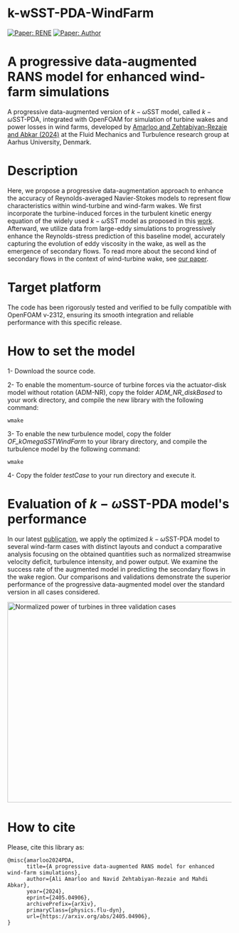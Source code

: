 # k-wSST-PDA-WindFarm

<!--  [![Compatibility: OFver](https://img.shields.io/badge/Compatible_with-OpenFOAM.v2112-lightblue.svg)]()  -->
[![Paper: RENE](https://img.shields.io/badge/Reference-Paper-red.svg)](https://doi.org/10.48550/arXiv.2405.04906)
[![Paper: Author](https://img.shields.io/badge/Author-green.svg)](https://sites.google.com/view/zehtabiyan/home)

<!-- [![License: GPL v3](https://img.shields.io/badge/License-GPLv3-blue.svg)](https://www.gnu.org/licenses/gpl-3.0)   -->

# A progressive data-augmented RANS model for enhanced wind-farm simulations 
A progressive data-augmented version of $k-\omega\text{SST}$ model, called $k-\omega\text{SST-PDA}$, integrated with OpenFOAM for simulation of turbine wakes and power losses in wind farms, developed by [Amarloo and Zehtabiyan-Rezaie and Abkar (2024)](https://doi.org/10.48550/arXiv.2405.04906) at the Fluid Mechanics and Turbulence research group at Aarhus University, Denmark. 

# Description
Here, we propose a progressive data-augmentation approach to enhance the accuracy of Reynolds-averaged Navier-Stokes models to represent flow characteristics within wind-turbine and wind-farm wakes. We first incorporate the turbine-induced forces in the turbulent kinetic energy equation of the widely used $k−\omega\text{SST}$ model as proposed in this [work](https://doi.org/10.1016/j.renene.2021.08.012). Afterward, we utilize data from large-eddy simulations to progressively enhance the Reynolds-stress prediction of this baseline model, accurately capturing the evolution of eddy viscosity in the wake, as well as the emergence of secondary flows. To read more about the second kind of secondary flows in the context of wind-turbine wake, see [our paper](https://doi.org/10.1063/5.0203068). 

# Target platform
The code has been rigorously tested and verified to be fully compatible with OpenFOAM v-2312, ensuring its smooth integration and reliable performance with this specific release.

<!-- # Author
[Navid Zehtabiyan-Rezaie](https://sites.google.com/view/zehtabiyan/home)-->

# How to set the model
1- Download the source code.

2- To enable the momentum-source of turbine forces via the actuator-disk model without rotation (ADM-NR), copy the folder _ADM_NR_diskBased_ to your work directory, and compile the new library with the following command:
  
`wmake`
 
3- To enable the new turbulence model, copy the folder _OF_kOmegaSSTWindFarm_ to your library directory, and compile the turbulence model by the following command: 

`wmake`

4- Copy the folder _testCase_ to your run directory and execute it.

# Evaluation of $k-\omega\text{SST-PDA}$ model's performance
In our latest [publication](https://doi.org/10.48550/arXiv.2405.04906), we apply the optimized $k−\omega\text{SST-PDA}$ model to several wind-farm cases with distinct layouts and conduct a comparative analysis focusing on the obtained quantities such as normalized streamwise velocity deficit, turbulence intensity, and power output. We examine the success rate of the augmented model in predicting the secondary flows in the wake region. Our comparisons and validations demonstrate the superior performance of the progressive data-augmented model over the standard version in all cases considered.

<img src="https://github.com/AUfluids/k-wSST-PDA-WindFarm/testCase/Performance.png" width="900" height="450" alt="Normalized power of turbines in three validation cases">
  
# How to cite
Please, cite this library as:
```
@misc{amarloo2024PDA,
      title={A progressive data-augmented RANS model for enhanced wind-farm simulations}, 
      author={Ali Amarloo and Navid Zehtabiyan-Rezaie and Mahdi Abkar},
      year={2024},
      eprint={2405.04906},
      archivePrefix={arXiv},
      primaryClass={physics.flu-dyn},
      url={https://arxiv.org/abs/2405.04906}, 
}
```
